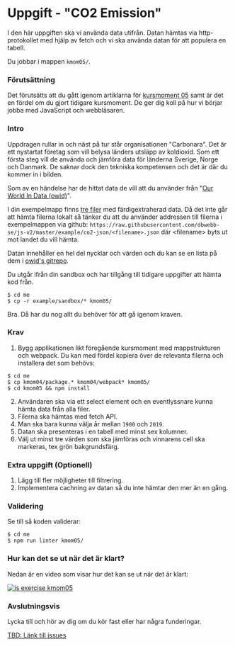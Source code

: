 # Uppgift - "CO2 Emission"

I den här uppgiften ska vi använda data utifrån. Datan hämtas via http-protokollet med hjälp av fetch och vi ska använda datan för att populera en tabell.

Du jobbar i mappen `kmom05/`.



### Förutsättning

Det förutsätts att du gått igenom artiklarna för [kursmoment 05](../../articles/kmom05) samt är det en fördel om du gjort tidigare kursmoment. De ger dig koll på hur vi börjar jobba med JavaScript och webbläsaren.



### Intro

Uppdragen rullar in och näst på tur står organisationen "Carbonara". Det är ett nystartat företag som vill belysa länders utsläpp av koldioxid. Som ett första steg vill de använda och jämföra data för länderna Sverige, Norge och Danmark. De saknar dock den tekniska kompetensen och det är där du kommer in i bilden.

Som av en händelse har de hittat data de vill att du använder från "[Our World In Data (owid)](https://ourworldindata.org/co2-and-other-greenhouse-gas-emissions)".

I din exempelmapp finns [tre filer](../../example/co2-json) med färdigextraherad data. Då det inte går att hämta filerna lokalt så tänker du att du använder addressen till filerna i exempelmappen via github: `https://raw.githubusercontent.com/dbwebb-se/js-v2/master/example/co2-json/<filename>.json` där &lt;filename&gt; byts ut mot landet du vill hämta.

Datan innehåller en hel del nycklar och värden och du kan se en lista på dem i [owid's gitrepo](https://github.com/owid/co2-data/blob/master/owid-co2-codebook.csv).


Du utgår ifrån din sandbox och har tillgång till tidigare uppgifter att hämta kod från.

```console
$ cd me
$ cp -r example/sandbox/* kmom05/
```

Bra. Då har du nog allt du behöver för att gå igenom kraven.



### Krav

1. Bygg applikationen likt föregående kursmoment med mappstrukturen och webpack. Du kan med fördel kopiera över de relevanta filerna och installera det som behövs:

```console
$ cd me
$ cp kmom04/package.* kmom04/webpack* kmom05/
$ cd kmom05 && npm install
```

2. Användaren ska via ett select element och en eventlyssnare kunna hämta data från alla filer.
3. Filerna ska hämtas med fetch API.
4. Man ska bara kunna välja år mellan `1900` och `2019`.
5. Datan ska presenteras i en tabell med minst sex kolumner.
6. Välj ut minst tre värden som ska jämföras och vinnarens cell ska markeras, tex grön bakgrundsfärg.



### Extra uppgift (Optionell)

1. Lägg till fler möjligheter till filtrering.
1. Implementera cachning av datan så du inte hämtar den mer än en gång.



### Validering

Se till så koden validerar:

```console
$ cd me
$ npm run linter kmom05/
```



### Hur kan det se ut när det är klart?

Nedan är en video som visar hur det kan se ut när det är klart:

[![js exercise kmom05](https://img.youtube.com/vi/rXqr9K65pdo/0.jpg)](https://www.youtube.com/watch?v=rXqr9K65pdo)



### Avslutningsvis

Lycka till och hör av dig om du kör fast eller har några funderingar.

[TBD: Länk till issues](#)
